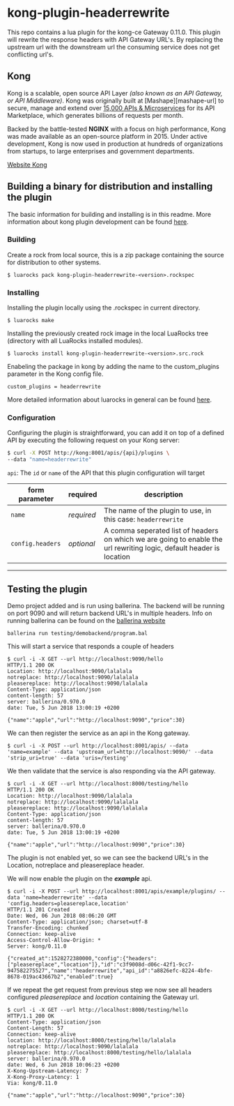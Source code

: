 # kong-plugin-headerrewrite
This repo contains a lua plugin for the kong-ce Gateway 0.11.0. 
This plugin will rewrite the response headers with API Gateway URL's.
By replacing the upstream url with the downstream url the consuming service does not get conflicting url's.

## Kong
Kong is a scalable, open source API Layer *(also known as an API Gateway, or
API Middleware)*. Kong was originally built at [Mashape][mashape-url] to
secure, manage and extend over [15,000 APIs &
Microservices](http://stackshare.io/mashape/how-mashape-manages-over-15000-apis-and-microservices)
for its API Marketplace, which generates billions of requests per month.

Backed by the battle-tested **NGINX** with a focus on high performance, Kong
was made available as an open-source platform in 2015. Under active
development, Kong is now used in production at hundreds of organizations from
startups, to large enterprises and government departments.

[Website Kong](https://getkong.org/)

## Building a binary for distribution and installing the plugin

The basic information for building and installing is in this readme. More information about kong plugin development can be found [here](https://getkong.org/docs/0.11.x/plugin-development/).

### Building

Create a rock from local source, this is a zip package containing the source for distribution to other systems.
```
$ luarocks pack kong-plugin-headerrewrite-<version>.rockspec
```

### Installing

Installing the plugin locally using the .rockspec in current directory.
```
$ luarocks make
```

Installing the previously created rock image in the local LuaRocks tree (directory with all LuaRocks installed modules).
```
$ luarocks install kong-plugin-headerrewrite-<version>.src.rock
```
Enabeling the package in kong by adding the name to the custom_plugins parameter in the Kong config file.
```
custom_plugins = headerrewrite
```

More detailed information about luarocks in general can be found [here](https://luarocks.org/).

### Configuration

Configuring the plugin is straightforward, you can add it on top of a defined API by executing the following request on your Kong server:

```bash
$ curl -X POST http://kong:8001/apis/{api}/plugins \
--data "name=headerrewrite"
```

`api`: The `id` or `name` of the API that this plugin configuration will target

form parameter            | required     | description
---                       | ---          | ---
`name`                    | *required*   | The name of the plugin to use, in this case: `headerrewrite`
`config.headers`          | *optional*   | A comma seperated list of headers on which we are going to enable the url rewriting logic, default header is location
----
## Testing the plugin

Demo project added and is run using ballerina.
The backend will be running on port 9090 and will return backend URL's in multiple headers.
Info on running ballerina can be found on the [ballerina website](https://ballerina.io/)

```
ballerina run testing/demobackend/program.bal
```
This will start a service that responds a couple of headers

```
$ curl -i -X GET --url http://localhost:9090/hello
HTTP/1.1 200 OK
Location: http://localhost:9090/lalalala
notreplace: http://localhost:9090/lalalala
pleasereplace: http://localhost:9090/lalalala
Content-Type: application/json
content-length: 57
server: ballerina/0.970.0
date: Tue, 5 Jun 2018 13:00:19 +0200

{"name":"apple","url":"http://localhost:9090","price":30}
```
We can then register the service as an api in the Kong gateway.

```
$ curl -i -X POST --url http://localhost:8001/apis/ --data 'name=example' --data 'upstream_url=http://localhost:9090/' --data 'strip_uri=true' --data 'uris=/testing'
```
We then validate that the service is also responding via the API gateway.

```
$ curl -i -X GET --url http://localhost:8000/testing/hello
HTTP/1.1 200 OK
Location: http://localhost:9090/lalalala
notreplace: http://localhost:9090/lalalala
pleasereplace: http://localhost:9090/lalalala
Content-Type: application/json
content-length: 57
server: ballerina/0.970.0
date: Tue, 5 Jun 2018 13:00:19 +0200

{"name":"apple","url":"http://localhost:9090","price":30}
```

The plugin is not enabled yet, so we can see the backend URL's in the Location, notreplace and pleasereplace header.

We will now enable the plugin on the ***example*** api.
```
$ curl -i -X POST --url http://localhost:8001/apis/example/plugins/ --data 'name=headerrewrite' --data 'config.headers=pleasereplace,location'
HTTP/1.1 201 Created
Date: Wed, 06 Jun 2018 08:06:20 GMT
Content-Type: application/json; charset=utf-8
Transfer-Encoding: chunked
Connection: keep-alive
Access-Control-Allow-Origin: *
Server: kong/0.11.0

{"created_at":1528272380000,"config":{"headers":["pleasereplace","location"]},"id":"c3f9008d-d06c-42f1-9cc7-947582275527","name":"headerrewrite","api_id":"a8826efc-8224-4bfe-8678-019ac43667b2","enabled":true}
```
If we repeat the get request from previous step we now see all headers configured *pleasereplace* and *location* containing the Gateway url.

```
$ curl -i -X GET --url http://localhost:8000/testing/hello
HTTP/1.1 200 OK
Content-Type: application/json
Content-Length: 57
Connection: keep-alive
location: http://localhost:8000/testing/hello/lalalala
notreplace: http://localhost:9090/lalalala
pleasereplace: http://localhost:8000/testing/hello/lalalala
server: ballerina/0.970.0
date: Wed, 6 Jun 2018 10:06:23 +0200
X-Kong-Upstream-Latency: 7
X-Kong-Proxy-Latency: 1
Via: kong/0.11.0

{"name":"apple","url":"http://localhost:9090","price":30}
```